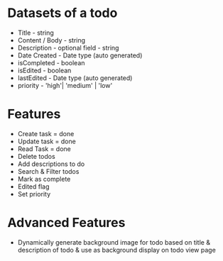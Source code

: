 # Datasets of a todo

- Title - string
- Content / Body - string
- Description - optional field - string
- Date Created - Date type (auto generated)
- isCompleted - boolean
- isEdited - boolean
- lastEdited - Date type (auto generated)
- priority - 'high'| 'medium' | 'low'

# Features

- Create task = done
- Update task = done
- Read Task = done
- Delete todos
- Add descriptions to do
- Search & Filter todos
- Mark as complete
- Edited flag
- Set priority

# Advanced Features

- Dynamically generate background image for todo based on title & description of todo & use as background display on todo view page
